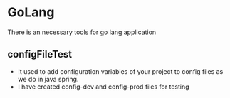# GoLang
There is an necessary tools for go lang application

## configFileTest
* It used to add configuration variables of your project to config files as we do in java spring.
* I have created config-dev and config-prod files for testing
